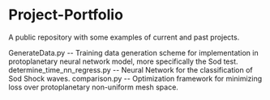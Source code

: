 # Project-Portfolio
A public repository with some examples of current and past projects.


GenerateData.py -- Training data generation scheme for implementation in protoplanetary neural network model, more specifically the Sod test.
determine_time_nn_regress.py -- Neural Network for the classification of Sod Shock waves.
comparison.py -- Optimization framework for minimizing loss over protoplanetary non-uniform mesh space. 
